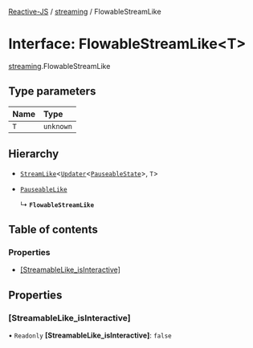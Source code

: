 [Reactive-JS](../README.md) / [streaming](../modules/streaming.md) / FlowableStreamLike

# Interface: FlowableStreamLike<T\>

[streaming](../modules/streaming.md).FlowableStreamLike

## Type parameters

| Name | Type |
| :------ | :------ |
| `T` | `unknown` |

## Hierarchy

- [`StreamLike`](streaming.StreamLike.md)<[`Updater`](../modules/functions.md#updater)<[`PauseableState`](../modules/scheduling.md#pauseablestate)\>, `T`\>

- [`PauseableLike`](scheduling.PauseableLike.md)

  ↳ **`FlowableStreamLike`**

## Table of contents

### Properties

- [[StreamableLike\_isInteractive]](streaming.FlowableStreamLike.md#[streamablelike_isinteractive])

## Properties

### [StreamableLike\_isInteractive]

• `Readonly` **[StreamableLike\_isInteractive]**: ``false``
